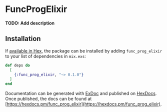 # FuncProgElixir

**TODO: Add description**

## Installation

If [available in Hex](https://hex.pm/docs/publish), the package can be installed
by adding `func_prog_elixir` to your list of dependencies in `mix.exs`:

```elixir
def deps do
  [
    {:func_prog_elixir, "~> 0.1.0"}
  ]
end
```

Documentation can be generated with [ExDoc](https://github.com/elixir-lang/ex_doc)
and published on [HexDocs](https://hexdocs.pm). Once published, the docs can
be found at [https://hexdocs.pm/func_prog_elixir](https://hexdocs.pm/func_prog_elixir).

